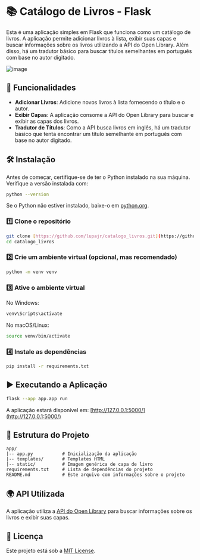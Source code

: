 # 📚 Catálogo de Livros - Flask

Esta é uma aplicação simples em Flask que funciona como um catálogo de livros. A aplicação permite adicionar livros à lista, exibir suas capas e buscar informações sobre os livros utilizando a API do Open Library. Além disso, há um tradutor básico para buscar títulos semelhantes em português com base no autor digitado.

![image](https://github.com/user-attachments/assets/0fe9871e-7bd0-48da-acf3-6030b8d53ab1)


## 🚀 Funcionalidades
- **Adicionar Livros**: Adicione novos livros à lista fornecendo o título e o autor.
- **Exibir Capas**: A aplicação consome a API do Open Library para buscar e exibir as capas dos livros.
- **Tradutor de Títulos**: Como a API busca livros em inglês, há um tradutor básico que tenta encontrar um título semelhante em português com base no autor digitado.

## 🛠️ Instalação
Antes de começar, certifique-se de ter o Python instalado na sua máquina. Verifique a versão instalada com:

```bash
python --version
```
Se o Python não estiver instalado, baixe-o em [python.org](https://www.python.org/).

### 1️⃣ Clone o repositório
```bash
git clone [https://github.com/lupajr/catalogo_livros.git](https://github.com/lupajr/catalogo_livros.git)
cd catalogo_livros
```

### 2️⃣ Crie um ambiente virtual (opcional, mas recomendado)
```bash
python -m venv venv
```

### 3️⃣ Ative o ambiente virtual
No Windows:
```bash
venv\Scripts\activate
```
No macOS/Linux:
```bash
source venv/bin/activate
```

### 4️⃣ Instale as dependências
```bash
pip install -r requirements.txt
```

## ▶️ Executando a Aplicação

```bash
flask --app app.app run
```
A aplicação estará disponível em: [http://127.0.0.1:5000/](http://127.0.0.1:5000/)

## 📂 Estrutura do Projeto
```
app/
|-- app.py           # Inicialização da aplicação
|-- templates/       # Templates HTML
|-- static/          # Imagem genérica de capa de livro
requirements.txt     # Lista de dependências do projeto
README.md            # Este arquivo com informações sobre o projeto
```

## 🌍 API Utilizada
A aplicação utiliza a [API do Open Library](https://openlibrary.org/developers/api) para buscar informações sobre os livros e exibir suas capas.

## 📜 Licença
Este projeto está sob a [MIT License](LICENSE).


